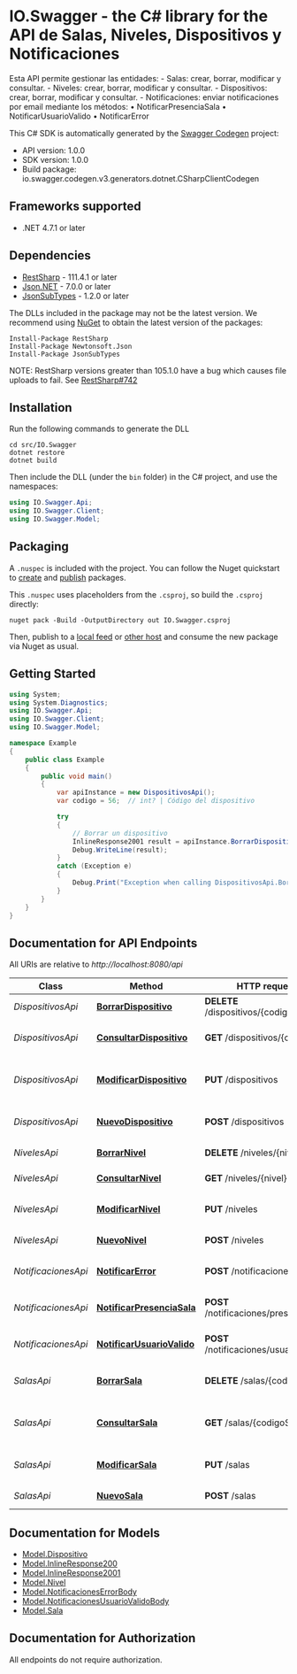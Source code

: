 # IO.Swagger - the C# library for the API de Salas, Niveles, Dispositivos y Notificaciones

Esta API permite gestionar las entidades:   - Salas: crear, borrar, modificar y consultar.   - Niveles: crear, borrar, modificar y consultar.   - Dispositivos: crear, borrar, modificar y consultar.   - Notificaciones: enviar notificaciones por email mediante los métodos:       • NotificarPresenciaSala       • NotificarUsuarioValido       • NotificarError 

This C# SDK is automatically generated by the [Swagger Codegen](https://github.com/swagger-api/swagger-codegen) project:

- API version: 1.0.0
- SDK version: 1.0.0
- Build package: io.swagger.codegen.v3.generators.dotnet.CSharpClientCodegen

<a name="frameworks-supported"></a>
## Frameworks supported
- .NET 4.7.1 or later

<a name="dependencies"></a>
## Dependencies
- [RestSharp](https://www.nuget.org/packages/RestSharp) - 111.4.1 or later
- [Json.NET](https://www.nuget.org/packages/Newtonsoft.Json/) - 7.0.0 or later
- [JsonSubTypes](https://www.nuget.org/packages/JsonSubTypes/) - 1.2.0 or later

The DLLs included in the package may not be the latest version. We recommend using [NuGet](https://docs.nuget.org/consume/installing-nuget) to obtain the latest version of the packages:
```
Install-Package RestSharp
Install-Package Newtonsoft.Json
Install-Package JsonSubTypes
```

NOTE: RestSharp versions greater than 105.1.0 have a bug which causes file uploads to fail. See [RestSharp#742](https://github.com/restsharp/RestSharp/issues/742)

<a name="installation"></a>
## Installation

Run the following commands to generate the DLL
```
cd src/IO.Swagger
dotnet restore
dotnet build
```

Then include the DLL (under the `bin` folder) in the C# project, and use the namespaces:
```csharp
using IO.Swagger.Api;
using IO.Swagger.Client;
using IO.Swagger.Model;
```

<a name="packaging"></a>
## Packaging

A `.nuspec` is included with the project. You can follow the Nuget quickstart to [create](https://docs.microsoft.com/en-us/nuget/quickstart/create-and-publish-a-package#create-the-package) and [publish](https://docs.microsoft.com/en-us/nuget/quickstart/create-and-publish-a-package#publish-the-package) packages.

This `.nuspec` uses placeholders from the `.csproj`, so build the `.csproj` directly:

```
nuget pack -Build -OutputDirectory out IO.Swagger.csproj
```

Then, publish to a [local feed](https://docs.microsoft.com/en-us/nuget/hosting-packages/local-feeds) or [other host](https://docs.microsoft.com/en-us/nuget/hosting-packages/overview) and consume the new package via Nuget as usual.


<a name="getting-started"></a>
## Getting Started

```csharp
using System;
using System.Diagnostics;
using IO.Swagger.Api;
using IO.Swagger.Client;
using IO.Swagger.Model;

namespace Example
{
    public class Example
    {
        public void main()
        {
            var apiInstance = new DispositivosApi();
            var codigo = 56;  // int? | Código del dispositivo

            try
            {
                // Borrar un dispositivo
                InlineResponse2001 result = apiInstance.BorrarDispositivo(codigo);
                Debug.WriteLine(result);
            }
            catch (Exception e)
            {
                Debug.Print("Exception when calling DispositivosApi.BorrarDispositivo: " + e.Message );
            }
        }
    }
}
```

<a name="documentation-for-api-endpoints"></a>
## Documentation for API Endpoints

All URIs are relative to *http://localhost:8080/api*

Class | Method | HTTP request | Description
------------ | ------------- | ------------- | -------------
*DispositivosApi* | [**BorrarDispositivo**](docs/DispositivosApi.md#borrardispositivo) | **DELETE** /dispositivos/{codigo} | Borrar un dispositivo
*DispositivosApi* | [**ConsultarDispositivo**](docs/DispositivosApi.md#consultardispositivo) | **GET** /dispositivos/{codigo} | Consultar un dispositivo
*DispositivosApi* | [**ModificarDispositivo**](docs/DispositivosApi.md#modificardispositivo) | **PUT** /dispositivos | Modificar un dispositivo existente
*DispositivosApi* | [**NuevoDispositivo**](docs/DispositivosApi.md#nuevodispositivo) | **POST** /dispositivos | Crear un nuevo dispositivo
*NivelesApi* | [**BorrarNivel**](docs/NivelesApi.md#borrarnivel) | **DELETE** /niveles/{nivel} | Borrar un nivel
*NivelesApi* | [**ConsultarNivel**](docs/NivelesApi.md#consultarnivel) | **GET** /niveles/{nivel} | Consultar un nivel
*NivelesApi* | [**ModificarNivel**](docs/NivelesApi.md#modificarnivel) | **PUT** /niveles | Modificar un nivel existente
*NivelesApi* | [**NuevoNivel**](docs/NivelesApi.md#nuevonivel) | **POST** /niveles | Crear un nuevo nivel
*NotificacionesApi* | [**NotificarError**](docs/NotificacionesApi.md#notificarerror) | **POST** /notificaciones/error | Notificar error a un empleado
*NotificacionesApi* | [**NotificarPresenciaSala**](docs/NotificacionesApi.md#notificarpresenciasala) | **POST** /notificaciones/presenciaSala | Notificar presencia en sala
*NotificacionesApi* | [**NotificarUsuarioValido**](docs/NotificacionesApi.md#notificarusuariovalido) | **POST** /notificaciones/usuarioValido | Notificar usuario válido
*SalasApi* | [**BorrarSala**](docs/SalasApi.md#borrarsala) | **DELETE** /salas/{codigoSala} | Borrar una sala por su código
*SalasApi* | [**ConsultarSala**](docs/SalasApi.md#consultarsala) | **GET** /salas/{codigoSala} | Consultar una sala por su código
*SalasApi* | [**ModificarSala**](docs/SalasApi.md#modificarsala) | **PUT** /salas | Modificar una sala existente
*SalasApi* | [**NuevoSala**](docs/SalasApi.md#nuevosala) | **POST** /salas | Crear una nueva sala

<a name="documentation-for-models"></a>
## Documentation for Models

 - [Model.Dispositivo](docs/Dispositivo.md)
 - [Model.InlineResponse200](docs/InlineResponse200.md)
 - [Model.InlineResponse2001](docs/InlineResponse2001.md)
 - [Model.Nivel](docs/Nivel.md)
 - [Model.NotificacionesErrorBody](docs/NotificacionesErrorBody.md)
 - [Model.NotificacionesUsuarioValidoBody](docs/NotificacionesUsuarioValidoBody.md)
 - [Model.Sala](docs/Sala.md)

<a name="documentation-for-authorization"></a>
## Documentation for Authorization

All endpoints do not require authorization.
